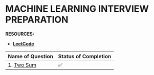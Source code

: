 # **MACHINE LEARNING INTERVIEW PREPARATION**

**RESOURCES:**
- [**LeetCode**](https://leetcode.com/problemset/all/?listId=wpwgkgt&page=1&difficulty=EASY&status=NOT_STARTED)

| Name of Question | Status of Completion |
| ----- | -----|
| 1. [Two Sum](https://leetcode.com/problems/two-sum/) | :white_check_mark: |
